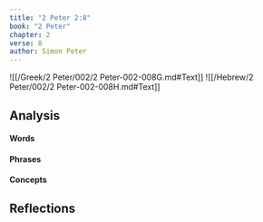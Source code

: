 ```yaml
---
title: "2 Peter 2:8"
book: "2 Peter"
chapter: 2
verse: 8
author: Simon Peter
---
```

![[/Greek/2 Peter/002/2 Peter-002-008G.md#Text]]
![[/Hebrew/2 Peter/002/2 Peter-002-008H.md#Text]]

## Analysis

#### Words

#### Phrases

#### Concepts

## Reflections
